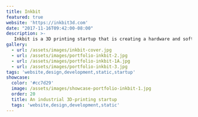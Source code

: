 ```yaml
---
title: Inkbit
featured: true
website: 'https://inkbit3d.com'
date: "2017-11-16T09:42:00-08:00"
description: >-
   Inkbit is a 3D printing startup that is creating a hardware and software platform that will enable large-scale production of complex parts. I created a new website that showcases their advanced technologies. 
gallery:
  - url: /assets/images/inkbit-cover.jpg
  - url: /assets/images/portfolio-inkbit-2.jpg
  - url: /assets/images/portfolio-inkbit-1A.jpg
  - url: /assets/images/portfolio-inkbit-3.jpg
tags: 'website,design,development,static,startup'
showcase:
  color: '#cc7d29'
  image: /assets/images/showcase-portfolio-inkbit-1.jpg
  order: 20
  title: An industrial 3D-printing startup
  tags: 'website,design,development,static'
---
```


